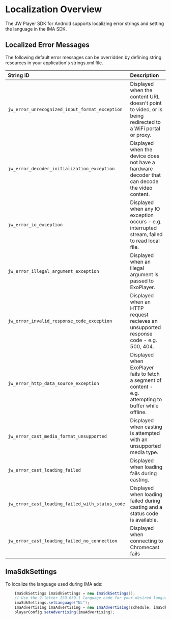 # Localization Overview

The JW Player SDK for Android supports localizing error strings and setting the language in the IMA SDK.

## Localized Error Messages

The following default error messages can be overridden by defining string resources in your application's strings.xml file.

| String ID                                       | Description                                                                                              |
|:------------------------------------------------|:---------------------------------------------------------------------------------------------------------|
| `jw_error_unrecognized_input_format_exception`  | Displayed when the content URL doesn't point to video, or is being redirected to a WiFi portal or proxy. |
| `jw_error_decoder_initialization_exception`     | Displayed when the device does not have a hardware decoder that can decode the video content.            |
| `jw_error_io_exception`                         | Displayed when any IO exception occurs - e.g. interrupted stream, failed to read local file.             |
| `jw_error_illegal_argument_exception`           | Displayed when an illegal argument is passed to ExoPlayer.                                               |
| `jw_error_invalid_response_code_exception`      | Displayed when an HTTP request recieves an unsupported response code - e.g. 500, 404.                    |
| `jw_error_http_data_source_exception`           | Displayed when ExoPlayer fails to fetch a segment of content - e.g. attempting to buffer while offline.  |
| `jw_error_cast_media_format_unsupported`        | Displayed when casting is attempted with an unsupported media type.                                      |
| `jw_error_cast_loading_failed`                  | Displayed when loading fails during casting.                                                             |
| `jw_error_cast_loading_failed_with_status_code` | Displayed when loading failed during casting and a status code is available.                             |
| `jw_error_cast_loading_failed_no_connection`    | Displayed when connecting to Chromecast fails                                                            |

## ImaSdkSettings

To localize the language used during IMA ads:

```java
	ImaSdkSettings imaSdkSettings = new ImaSdkSettings();
	// Use the 2-letter ISO 639-1 language code for your desired language 
	imaSdkSettings.setLanguage("NL");
	ImaAdvertising imaAdvertising = new ImaAdvertising(schedule, imaSdkSettings);
	playerConfig.setAdvertising(imaAdvertising);
```
